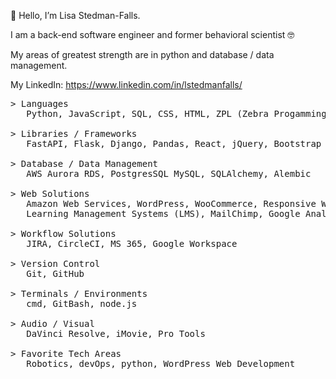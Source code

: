 <p>👋 Hello, I’m Lisa Stedman-Falls.</p>
<p> I am a back-end software engineer and former behavioral scientist 🤓</p>

<p>My areas of greatest strength are in python and database / data management.</p>

My LinkedIn: https://www.linkedin.com/in/lstedmanfalls/

<pre>
> Languages
   Python, JavaScript, SQL, CSS, HTML, ZPL (Zebra Progamming Language for labels)

> Libraries / Frameworks
   FastAPI, Flask, Django, Pandas, React, jQuery, Bootstrap
    
> Database / Data Management
   AWS Aurora RDS, PostgresSQL MySQL, SQLAlchemy, Alembic
    
> Web Solutions
   Amazon Web Services, WordPress, WooCommerce, Responsive Web Design, W3C Web Content Accessibility Guidelines (WCAG), 
   Learning Management Systems (LMS), MailChimp, Google Analytics

> Workflow Solutions
   JIRA, CircleCI, MS 365, Google Workspace
    
> Version Control
   Git, GitHub

> Terminals / Environments
   cmd, GitBash, node.js

> Audio / Visual
   DaVinci Resolve, iMovie, Pro Tools

> Favorite Tech Areas
   Robotics, devOps, python, WordPress Web Development
</pre>
